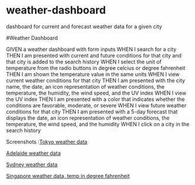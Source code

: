# weather-dashboard
dashboard for current and forecast weather data for a given city

#Weather Dashboard

GIVEN a weather dashboard with form inputs
WHEN I search for a city
THEN I am presented with current and future conditions for that city and that city is added to the search history
WHEN I select the unit of temperature from the radio buttons in degree celcius or degree fahrenheit
THEN I am shown the temperature value in the same units
WHEN I view current weather conditions for that city
THEN I am presented with the city name, the date, an icon representation of weather conditions, the temperature, the humidity, the wind speed, and the UV index
WHEN I view the UV index
THEN I am presented with a color that indicates whether the conditions are favorable, moderate, or severe
WHEN I view future weather conditions for that city
THEN I am presented with a 5-day forecast that displays the date, an icon representation of weather conditions, the temperature, the wind speed, and the humidity
WHEN I click on a city in the search history

Screenshots :[Tokyo weather data](./Assets/images/Screenshot1.jpeg)

[Adelaide weather data](./Assets/images/Screenshot2.jpeg)

[Sydney weather data](./Assets/images/Screenshot3.jpeg)

[Singapore weather data, temp in degree fahrenheit](./Assets/images/Screenshot4.jpeg)





